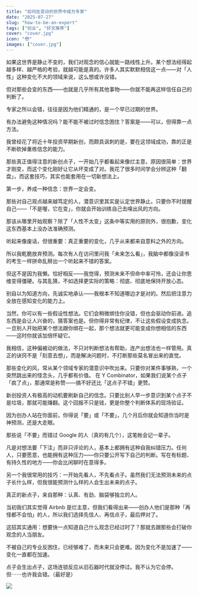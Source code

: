```yaml
---
title: "如何在变动的世界中成为专家"
date: "2025-07-27"
slug: "how-to-be-an-expert"
tags: ["创业", "好文推荐"]
cover: "cover.jpg"
icon: "😎"
images: ["cover.jpg"]
---
```

如果这世界是静止不变的，我们对观念的信心就能一路线性上升。某个想法经得起越多样、越严格的考验，就越可能是真的。许多人其实默默相信这一点——对「人性」这种变化不大的领域来说，这么想或许没错。



但对那些会变的东西——也就是几乎所有其他事物——你就不能再这样信任自己的判断了。



专家之所以会错，往往是因为他们精通的，是一个早已过期的世界。



有办法避免这种情况吗？能不能不被过时信念困住？答案是——可以，但得靠一点方法。



我曾经花了将近十年投资早期新创，而颇具讽刺的是，要在这领域成功，靠的正是不断砍掉重练信念的能力。



那些真正值得注意的新创点子，一开始几乎都看起来像烂主意，原因很简单：世界才刚变，而这个变化刚好让它从坏变成了对。我花了很多时间学会分辨这种「翻盘」，而这套技巧，其实也能套用在一切新想法上。



第一步，养成一种信念：世界一定会变。



那些对自己观点越来越笃定的人，潜意识里其实是认定世界静止。只要你不时提醒自己——「不是喔，它在变」，你就会开始训练自己去嗅出风的方向。



那该从哪里开始观察？除了「人性不太变」这条中等实用的原则外，很抱歉，变化这东西基本上没办法准确预测。



听起来像废话，但很重要：真正重要的变化，几乎从来都来自意料之外的方向。



所以我乾脆放弃预测。每次有人在访问里问我「未来怎么看」，我脑中都像没读书的考生一样拼命乱掰出一个听起来不错的答案。



但这不是因为我懒。恰好相反——我觉得，预测未来不但命中率可怜，还会让你思维变得僵硬。与其乱猜，不如选择更实际的策略：彻底、彻底地保持开放心态。



别自以为知道方向，先诚实地承认——我根本不知道哪边才是对的。然后把注意力全放在感知变化的能力上。



当然，你可以有一些假设性想法。它们会稍微绑住你没错，但也会驱动你前进。追东西是会让人兴奋的，猜答案也是。但你得非常有纪律，不让这些假设变成执念。
一旦别人开始把某个想法跟你绑在一起，那个想法就更可能变成你想相信的东西——这时你就该加倍怀疑它。



我相信，这种偏被动的做法，不只对判断想法有帮助，连产出想法也一样管用。真正的诀窍不是「刻意去想」，而是解决问题时，不打断那些莫名冒出来的直觉。



那些变化的风，常从某个领域专家的潜意识中吹出来。只要你对某件事够熟，一个突然跳出来的怪念头，几乎都有价值。
在 Y Combinator，如果我们说某个点子「疯了点」，那通常是称赞——搞不好还比「这点子不错」更赞。



新创投资人有极高的动机要刷新自己的信念。只要比别人早一步意识到某个点子不是垃圾，那就可能赚翻。这个回报不只是钱，更是你整个判断体系的现场验证。



因为创办人站在你面前，你得说「要」或「不要」，几个月后你就会知道你当时是神预测，还是大走眼。



那些说「不要」而错过 Google 的人（真的有几个），这笔帐会记一辈子。



凡是对想法要「下注」而非只评论的人，基本上都拥有这种自我纠错压力。任何人，只要愿意，也能拥有这种压力——你只要公开写下自己的判断。写在有标题、有持久性的地方——你会比闲聊时在意得多。



另一个我很常用的技巧：一开始先看人，不先看点子。虽然我们无法预测未来的点子长什么样，但我很能预测什么样的人会生出未来的点子。



真正的新点子，来自那种：认真、有劲、脑袋够独立的人。



当初我们其实觉得 Airbnb 是烂主意，但我们看得出来——创办人他们是那种「再怪都不会怕」的人，所以我们选择先信人、再信点子，最后押对了。



这招其实通用：想要快一点知道自己什么观念已经过时了？那就去跟那些会打破你观念的人当朋友。



不被自己的专业反困住，已经够难了，而未来只会更难。因为变化不是加速了——变化一直都在加速。



点子会生出点子，这场连锁反应从旧石器时代就没停过。我不认为它会停。
但⋯⋯也许我会错。（最好是）




![](https://prod-files-secure.s3.us-west-2.amazonaws.com/112d0858-5090-4d34-a606-b75eb8d65fd2/46476355-9cf3-4e99-9b7a-3531bc426380/1000202064.png?X-Amz-Algorithm=AWS4-HMAC-SHA256&X-Amz-Content-Sha256=UNSIGNED-PAYLOAD&X-Amz-Credential=ASIAZI2LB466QH37FZQJ%2F20250813%2Fus-west-2%2Fs3%2Faws4_request&X-Amz-Date=20250813T191118Z&X-Amz-Expires=3600&X-Amz-Security-Token=IQoJb3JpZ2luX2VjEOr%2F%2F%2F%2F%2F%2F%2F%2F%2F%2FwEaCXVzLXdlc3QtMiJHMEUCIDetW0S18B1%2BYXR4eE5WgH%2FlJ8QE0tMsYJj9O9gPR%2BTSAiEApaiHyPsRLAVgFAQCSO1Hb%2FEFKZOqGO9GC%2B7I2RcYL2Uq%2FwMIMxAAGgw2Mzc0MjMxODM4MDUiDDTawnazh%2Ff4YzrvmircA%2FyS5tOI6g%2BfYwZx91Uyarr8mjFQfNdUUAdaBE7Kt33cCIz4WEiY9TnhITYFwxyPf6qpGGJFfNZ3hqT8M1NOaoq2TKSvgHomm%2BLvlPq4FzGu2v3MO2JWuzXitoF%2Fv07gXQD%2B%2BDvOz52EeyejDuc6APwMvZNr03kM6%2BAT7E9RZP7FLIAkn3Mn%2BxD3uQs1Ok%2Bn9gi9b9nz0SNl3Af%2FVueDdZhipr%2BnDSpZXJjKwfS6noTy8EURwTxaeCRoNAF4hP933%2B7Qwb%2FzPIZPchRQVNa8FjjJ8lwZ3IYO%2Fp%2BKef2uoRY5rRqfeEM2EDOh8BRFtS2t9LJLnw8wwmOstTmB0L%2Bh98M5PgtO66biY7R%2Fstd5nHvctZa8Q23RVZs1A%2FoSs%2FshqSNmco7duBoVwF1bF%2B6QeUout%2FA9i5lwDsbVQ1RiHRG1VGTwXrfy9ZGroYXdAiyvr43pSB88AwBRbOSceA5gp7SiJPZTu24k4hMSb0zcNTbMSP8OJF6BLIwvB4%2B9brBs957BaO7QQIOMyrQapcpgU2CWirU%2FeN8Ce3Uts7npxIWDzbLMVCpzdl8xf2veAm2iTB638Ze%2FLcc1tL4%2FI1bIpd%2FYbY2iuZtRtBRVSJGRCaC8c3aIwNuL0cHfAh8WMNWr88QGOqUBWaSzUgqF2FZQAUKj7fQMICJZVgKjAbgcX0jK5uiimQYOCd6jUiDN56WlWkHAywJ8PuvCGCXYRZDotBPZvh0MTuBKDe%2FGwkH%2FNHa5DGAezK1CgS4IhrcLAbznrDbp3AqWmbPky9id5NiHGdpR7fi51M7g7UtnB%2FXvU5k0FydFu1AMFN1DgXJ1JW5eRTI7ZQFHnwPnZLYm4cfK%2F9%2B70K%2FFBqgpPpKy&X-Amz-Signature=ed68b4032cb37daffa6659cd7f2e32eba397a084893ac5db8c66f679bb9fd766&X-Amz-SignedHeaders=host&x-amz-checksum-mode=ENABLED&x-id=GetObject)

